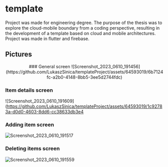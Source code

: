 # template

Project was made for engineering degree. The purpose of the thesis was to explore the cloud-mobile boundary from a coding perspective, resulting in the development of a template based on cloud and mobile architectures. Project was made in flutter and firebase.

## Pictures
<p align="center">
  ### General screen
  ![Screenshot_2023_0610_191456](https://github.com/LukaszSinica/templateProject/assets/64593019/6b7124fc-a2b0-4148-8bb5-3ee5d2744fdc)
  
  ### Item details screen
  ![Screenshot_2023_0610_191609](https://github.com/LukaszSinica/templateProject/assets/64593019/1c92783a-d0d0-4603-8dd6-cc38633db3e4
  
  ### Adding item screen
  ![Screenshot_2023_0610_191517](https://github.com/LukaszSinica/templateProject/assets/64593019/e369915b-0955-47bf-aa7d-912fa49d28a7)
 
  ### Deleting items screen
  ![Screenshot_2023_0610_191559](https://github.com/LukaszSinica/templateProject/assets/64593019/0f259ff1-9866-4d6f-aff1-e516236c920b)
</p>
